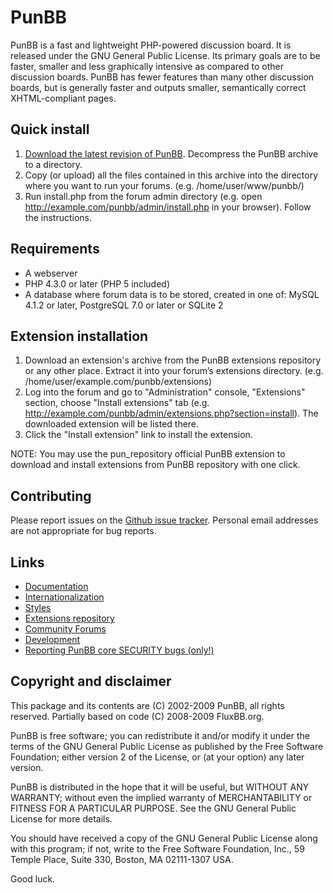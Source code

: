 # PunBB

PunBB is a fast and lightweight PHP-powered discussion board. It is released under the GNU General Public License. Its primary goals are to be faster, smaller and less graphically intensive as compared to other discussion boards. PunBB has fewer features than many other discussion boards, but is generally faster and outputs smaller, semantically correct XHTML-compliant pages. 

## Quick install
 1. [Download the latest revision of PunBB](http://punbb.informer.com/downloads.php). Decompress the PunBB archive to a directory.
 2. Copy (or upload) all the files contained in this archive into the directory where you want to run your forums. (e.g. /home/user/www/punbb/)
 3. Run install.php from the forum admin directory (e.g. open http://example.com/punbb/admin/install.php in your browser). Follow the instructions.

## Requirements
 - A webserver
 - PHP 4.3.0 or later (PHP 5 included)
 - A database where forum data is to be stored, created in one of: MySQL 4.1.2 or later, PostgreSQL 7.0 or later or SQLite 2

## Extension installation
 1. Download an extension's archive from the PunBB extensions repository or any other place. Extract it into your forum’s extensions directory. (e.g. /home/user/example.com/punbb/extensions)
 2. Log into the forum and go to "Administration" console, "Extensions" section, choose "Install extensions" tab (e.g. http://example.com/punbb/admin/extensions.php?section=install). The downloaded extension will be listed there.
 3. Click the "Install extension" link to install the extension.

NOTE: You may use the pun_repository official PunBB extension to download and install extensions from PunBB repository with one click.

## Contributing

Please report issues on the [Github issue tracker](https://github.com/punbb/punbb/issues).
Personal email addresses are not appropriate for bug reports.

## Links
 - [Documentation](http://punbb.informer.com/wiki/)
 - [Internationalization](http://punbb.informer.com/wiki/punbb13/language_packs)
 - [Styles](http://punbb.informer.com/wiki/punbb13/syles)
 - [Extensions repository](http://punbb.informer.com/extensions/)
 - [Community Forums](http://punbb.informer.com/forums/)
 - [Development](https://github.com/punbb/punbb/)
 - [Reporting PunBB core SECURITY bugs (only!)](http://punbb.informer.com/bugreport.php)

## Copyright and disclaimer
This package and its contents are (C) 2002-2009 PunBB, all rights reserved.
Partially based on code (C) 2008-2009 FluxBB.org.

PunBB is free software; you can redistribute it and/or modify it under the terms of the GNU General Public License as published by the Free Software Foundation; either version 2 of the License, or (at your option) any later version.

PunBB is distributed in the hope that it will be useful, but WITHOUT ANY WARRANTY; without even the implied warranty of MERCHANTABILITY or FITNESS FOR A PARTICULAR PURPOSE. See the GNU General Public License for more details.

You should have received a copy of the GNU General Public License along with this program; if not, write to the Free Software Foundation, Inc., 59 Temple Place, Suite 330, Boston, MA 02111-1307 USA.

Good luck.
